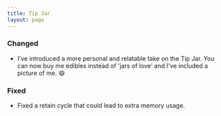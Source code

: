 ```yaml
---
title: Tip Jar
layout: page
---
```


### Changed

* I've introduced a more personal and relatable take on the Tip Jar. You can now buy me edibles instead of 'jars of love' and I've included a picture of me. 😄

### Fixed

* Fixed a retain cycle that could lead to extra memory usage.
